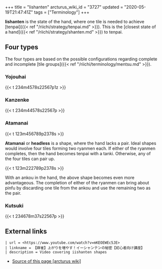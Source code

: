 +++
title = "Iishanten"
arcturus_wiki_id = "3727"
updated = "2020-05-19T21:47:41Z"
tags = ["Terminology"]
+++

**Iishanten** is the state of the hand, where one tile is needed to achieve
[tenpai]({{< ref "/riichi/strategy/tenpai.md" >}}). This is the [closest state of a
hand]({{< ref "/riichi/strategy/shanten.md" >}}) to tenpai.

## Four types

The four types are based on the possible configurations regarding complete and incomplete [tile
groups]({{< ref "/riichi/terminology/mentsu.md" >}}).

### Yojouhai

{{< t 234m4578s22567p1z >}}

### Kanzenke

{{< t 234m44578s22567p >}}

### Atamanai

{{< t 123m456789p2378s >}}

**Atamanai** or **headless** is a shape, where the hand lacks a pair. Ideal shapes would involve
four tiles forming two ryanmen each. If either of the ryanmen completes, then the hand becomes
tenpai with a tanki. Otherwise, any of the four tiles can pair up.

{{< t 123m222789p2378s >}}

With an ankou in the hand, the above shape becomes even more advantageous. The completion of either
of the ryanmen can bring about pinfu by discarding one tile from the ankou and use the remaining two
as the pair.

### Kutsuki

{{< t 234678m37s22567p >}}

## External links

```Youtube
| url = <https://www.youtube.com/watch?v=mKEOEWEc5JE>
| linkname = 【麻雀】上がりを増やす！イーシャンテンの秘密【初心者向け講座】
| description = Video covering iishanten shapes
```

- [Source of this page [arcturus wiki]](http://arcturus.su/wiki/Iishanten)
